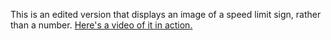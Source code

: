 This is an edited version that displays an image of a speed limit sign, rather than a number.
<a href='https://medal.tv/clips/46659259/d1337O5NAODV'> Here's a video of it in action. </a>

